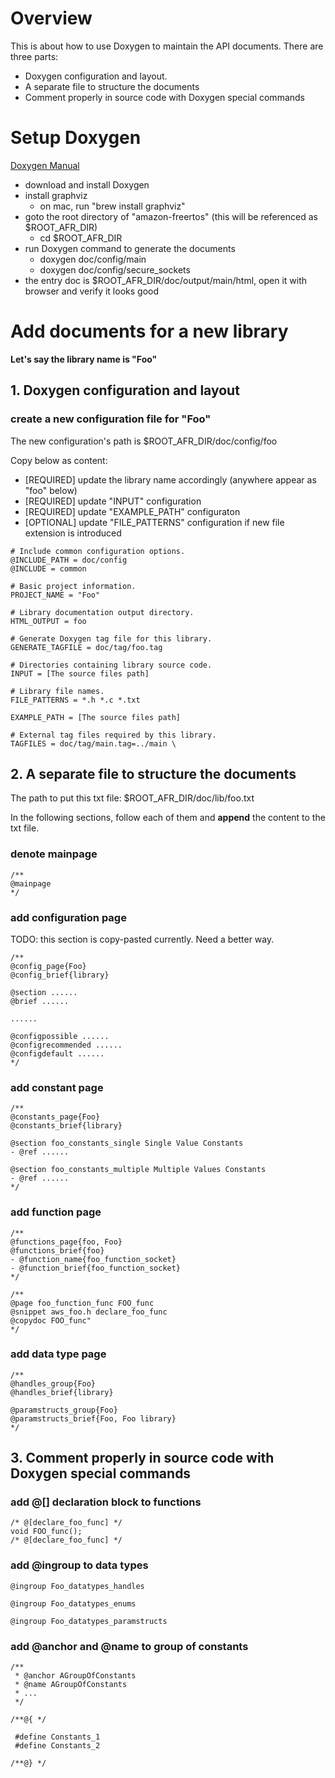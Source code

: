 # Overview
This is about how to use Doxygen to maintain the API documents. There are three parts:

- Doxygen configuration and layout.
- A separate file to structure the documents
- Comment properly in source code with Doxygen special commands

# Setup Doxygen

[Doxygen Manual](http://www.doxygen.nl/manual/index.html)

- download and install Doxygen
- install graphviz
	- on mac, run "brew install graphviz"
- goto the root directory of "amazon-freertos" (this will be referenced as $ROOT_AFR_DIR)
	- cd $ROOT_AFR_DIR
- run Doxygen command to generate the documents 
	- doxygen doc/config/main
	- doxygen doc/config/secure_sockets
- the entry doc is $ROOT_AFR_DIR/doc/output/main/html, open it with browser and verify it looks good

# Add documents for a new library

**Let's say the library name is "Foo"**

## 1. Doxygen configuration and layout

### create a new configuration file for "Foo"

The new configuration's path is $ROOT_AFR_DIR/doc/config/foo

Copy below as content:
- [REQUIRED] update the library name accordingly (anywhere appear as "foo" below)
- [REQUIRED] update "INPUT" configuration
- [REQUIRED] update "EXAMPLE_PATH" configuraton
- [OPTIONAL] update "FILE_PATTERNS" configuration if new file extension is introduced



```
# Include common configuration options.
@INCLUDE_PATH = doc/config
@INCLUDE = common

# Basic project information.
PROJECT_NAME = "Foo"

# Library documentation output directory.
HTML_OUTPUT = foo

# Generate Doxygen tag file for this library.
GENERATE_TAGFILE = doc/tag/foo.tag

# Directories containing library source code.
INPUT = [The source files path]

# Library file names.
FILE_PATTERNS = *.h *.c *.txt

EXAMPLE_PATH = [The source files path]

# External tag files required by this library.
TAGFILES = doc/tag/main.tag=../main \
```

## 2. A separate file to structure the documents

The path to put this txt file: $ROOT_AFR_DIR/doc/lib/foo.txt

In the following sections, follow each of them and **append** the content to the txt file.

### denote mainpage

```
/**
@mainpage
*/
```

### add configuration page

TODO: this section is copy-pasted currently. Need a better way.

```
/**
@config_page{Foo}
@config_brief{library}

@section ......
@brief ......

......

@configpossible ......
@configrecommended ......
@configdefault ......
*/
```

### add constant page

```
/**
@constants_page{Foo}
@constants_brief{library}

@section foo_constants_single Single Value Constants
- @ref ......

@section foo_constants_multiple Multiple Values Constants
- @ref ......
*/
```

### add function page

```
/**
@functions_page{foo, Foo}
@functions_brief{foo}
- @function_name{foo_function_socket}
- @function_brief{foo_function_socket}
*/

/**
@page foo_function_func FOO_func
@snippet aws_foo.h declare_foo_func
@copydoc FOO_func"
*/
```

### add data type page

```
/**
@handles_group{Foo}
@handles_brief{library}

@paramstructs_group{Foo}
@paramstructs_brief{Foo, Foo library}
*/
```

## 3. Comment properly in source code with Doxygen special commands

### add @[] declaration block to functions

```
/* @[declare_foo_func] */
void FOO_func();
/* @[declare_foo_func] */
```

### add @ingroup to data types 

```
@ingroup Foo_datatypes_handles
```

```
@ingroup Foo_datatypes_enums
```

```
@ingroup Foo_datatypes_paramstructs
```

### add @anchor and @name to group of constants

```
/**
 * @anchor AGroupOfConstants
 * @name AGroupOfConstants
 * ...
 */

/**@{ */

 #define Constants_1
 #define Constants_2  

/**@} */

```


